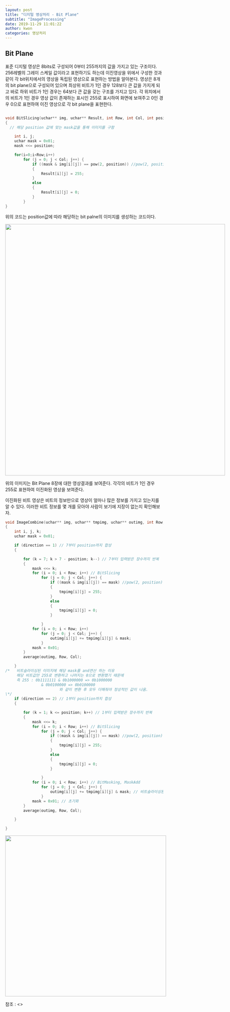```yaml
---
layout: post
title: "디지털 영상처리 - Bit Plane"
subtitle: "ImageProcessing"
date: 2019-11-29 11:01:22
author: kwon
categories: 영상처리
---
```

## Bit Plane

표준 디지털 영상은 8bits로 구성되어 0부터 255까지의 값을 가지고 있는 구조이다. 256레벨의 그레이 스케일 값이라고 표현하기도 하는데 이진영상을 위에서 구성한 것과 같이 각 bit위치에서의 영상을 독립된 영상으로 표현하는 방법을 알아본다. 영상은 8개의 bit plane으로 구성되어 있으며 최상위 비트가 1인 경우 128보다 큰 값을 가지게 되고 바로 하위 비트가 1인 경우는 64보다 큰 값을 갖는 구조를 가지고 있다. 각 위치에서의 비트가 1인 경우 영상 값이 존재하는 표시인 255로 표시하여 화면에 보여주고 0인 경우 0으로 표현하여 이진 영상으로 각 bit plane을 표현한다.

```c

void BitSlicing(uchar** img, uchar** Result, int Row, int Col, int position)
{
  // 해당 position 값에 맞는 mask값을 통해 이미지를 구함

	int i, j;
	uchar mask = 0x01;
	mask <<= position;

	for(i=0;i<Row;i++)
		for (j = 0; j < Col; j++) {
			if ((mask & img[i][j]) == pow(2, position)) //pow(2, position) = mask
			{
				Result[i][j] = 255;
			}
			else
			{
				Result[i][j] = 0;
			}
		}
}

```

위의 코드는 position값에 따라 해당하는 bit palne의 이미지를 생성하는 코드이다.

<div style="width: 700px; height: 800px;">
    <img src="https://kyu9341.github.io/assets/lenabitplane.png" style="width: 700px
    ; height: 800px;">
</div>

위의 이미지는 Bit Plane 8장에 대한 영상결과를 보여준다. 각각의 비트가 1인 경우 255로 표현하여 이진화된 영상을 보여준다.

이진화된 비트 영상은 비트의 정보만으로 영상이 얼마나 많은 정보를 가지고 있는지를 알 수 있다. 이러한 비트 정보를 몇 개를 모아야 사람이 보기에 지장이 없는지 확인해보자.

```c
void ImageCombine(uchar** img, uchar** tmpimg, uchar** outimg, int Row, int Col, int position, int direction) // 7부터 position까지의 비트이미지를 합성
{
	int i, j, k;
	uchar mask = 0x01;

	if (direction == 1) // 7부터 position까지 합성
	{

		for (k = 7; k > 7 - position; k--) // 7부터 입력받은 장수까지 반복
		{
			mask <<= k;
			for (i = 0; i < Row; i++) // BitSlicing
				for (j = 0; j < Col; j++) {
					if ((mask & img[i][j]) == mask) //pow(2, position) = mask
					{
						tmpimg[i][j] = 255;
					}
					else
					{
						tmpimg[i][j] = 0;
					}

				}
			for (i = 0; i < Row; i++)
				for (j = 0; j < Col; j++) {
					outimg[i][j] += tmpimg[i][j] & mask;
				}
			mask = 0x01;
		}
		average(outimg, Row, Col);

	}
/*	 비트슬라이싱된 이미지에 해당 mask를 and연산 하는 이유
	 해당 비트값만 255로 변환하고 나머지는 0으로 변환했기 때문에
	 즉 255 : 0b1111111 & 0b1000000 => 0b1000000
			    & 0b0100000 => 0b0100000
						와 같이 변환 후 모두 더해줘야 정상적인 값이 나옴.
\*/
	if (direction == 2) // 1부터 position까지 합성
	{

		for (k = 1; k <= position; k++) // 1부터 입력받은 장수까지 반복
		{
			mask <<= k;
			for (i = 0; i < Row; i++) // BitSlicing
				for (j = 0; j < Col; j++) {
					if ((mask & img[i][j]) == mask) //pow(2, position) = mask
					{
						tmpimg[i][j] = 255;
					}
					else
					{
						tmpimg[i][j] = 0;
					}

				}
			for (i = 0; i < Row; i++) // BitMasking, MaskAdd
				for (j = 0; j < Col; j++) {
					outimg[i][j] += tmpimg[i][j] & mask; // 비트슬라이싱된 tmpimg를 해당 비트의 마스크 값으로 마스킹 후 누적
				}
			mask = 0x01; // 초기화
		}
		average(outimg, Row, Col);

	}

}
```







<div style="width: 512px; height: 512px;">
    <img src="https://kyu9341.github.io/assets/lenabitplane.png" style="width: 512px
    ; height: 512px;">
</div>











참조 : <>
